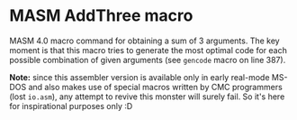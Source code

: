 # MASM AddThree macro
MASM 4.0 macro command for obtaining a sum of 3 arguments.
The key moment is that this macro tries to generate the most optimal code
for each possible combination of given arguments (see `gencode` macro on line 387).

**Note:** since this assembler version is available only in early real-mode MS-DOS
and also makes use of special macros written by CMC programmers (lost `io.asm`),
any attempt to revive this monster will surely fail. So it's here for inspirational
purposes only :D
